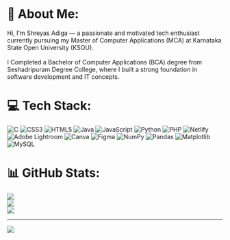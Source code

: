 # 💫 About Me:
Hi, I'm Shreyas Adiga — a passionate and motivated tech enthusiast currently pursuing my Master of Computer Applications (MCA) at Karnataka State Open University (KSOU).<br><br>I Completed a Bachelor of Computer Applications (BCA) degree from Seshadripuram Degree College, where I built a strong foundation in software development and IT concepts.


# 💻 Tech Stack:
![C](https://img.shields.io/badge/c-%2300599C.svg?style=for-the-badge&logo=c&logoColor=white) ![CSS3](https://img.shields.io/badge/css3-%231572B6.svg?style=for-the-badge&logo=css3&logoColor=white) ![HTML5](https://img.shields.io/badge/html5-%23E34F26.svg?style=for-the-badge&logo=html5&logoColor=white) ![Java](https://img.shields.io/badge/java-%23ED8B00.svg?style=for-the-badge&logo=openjdk&logoColor=white) ![JavaScript](https://img.shields.io/badge/javascript-%23323330.svg?style=for-the-badge&logo=javascript&logoColor=%23F7DF1E) ![Python](https://img.shields.io/badge/python-3670A0?style=for-the-badge&logo=python&logoColor=ffdd54) ![PHP](https://img.shields.io/badge/php-%23777BB4.svg?style=for-the-badge&logo=php&logoColor=white) ![Netlify](https://img.shields.io/badge/netlify-%23000000.svg?style=for-the-badge&logo=netlify&logoColor=#00C7B7) ![Adobe Lightroom](https://img.shields.io/badge/Adobe%20Lightroom-31A8FF.svg?style=for-the-badge&logo=Adobe%20Lightroom&logoColor=white) ![Canva](https://img.shields.io/badge/Canva-%2300C4CC.svg?style=for-the-badge&logo=Canva&logoColor=white) ![Figma](https://img.shields.io/badge/figma-%23F24E1E.svg?style=for-the-badge&logo=figma&logoColor=white) ![NumPy](https://img.shields.io/badge/numpy-%23013243.svg?style=for-the-badge&logo=numpy&logoColor=white) ![Pandas](https://img.shields.io/badge/pandas-%23150458.svg?style=for-the-badge&logo=pandas&logoColor=white) ![Matplotlib](https://img.shields.io/badge/Matplotlib-%23ffffff.svg?style=for-the-badge&logo=Matplotlib&logoColor=black) ![MySQL](https://img.shields.io/badge/mysql-4479A1.svg?style=for-the-badge&logo=mysql&logoColor=white)
# 📊 GitHub Stats:
![](https://github-readme-stats.vercel.app/api?username=shreyas-adiga-1708&theme=dark&hide_border=false&include_all_commits=true&count_private=false)<br/>
![](https://nirzak-streak-stats.vercel.app/?user=shreyas-adiga-1708&theme=dark&hide_border=false)<br/>
![](https://github-readme-stats.vercel.app/api/top-langs/?username=shreyas-adiga-1708&theme=dark&hide_border=false&include_all_commits=true&count_private=false&layout=compact)

---
[![](https://visitcount.itsvg.in/api?id=shreyas-adiga-1708&icon=0&color=0)](https://visitcount.itsvg.in)

<!-- Proudly created with GPRM ( https://gprm.itsvg.in ) -->
